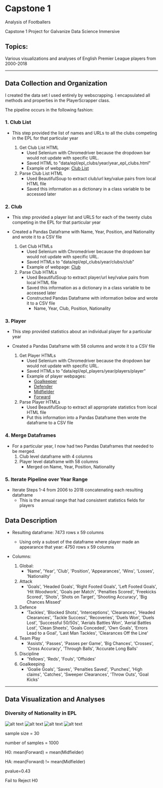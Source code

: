 # **Capstone 1**
Analysis of Footballers

Capstone 1 Project for Galvanize Data Science Immersive

## **Topics**:
Various visualizations and analyses of English Premier League players from 2000-2018
___
## **Data Collection and Organization**

I created the data set I used entirely by webscrapping. I encapsulated all methods and properties in the PlayerScrapper class.

The pipeline occurs in the following fashion:
### 1. Club List
* This step provided the list of names and URLs to all the clubs competing in the EPL for that particular year

    1. Get Club List HTML
        * Used Selenium with Chromedriver because the dropdown bar would not update with specific URL. 
        * Saved HTML to "data/epl/epl_clubs/year/year_epl_clubs.html"
        * Example of webpage: [Club List](https://www.premierleague.com/clubs?se=210)
    2. Parse Club List HTML
        * Used BeautifulSoup to extract club/url key/value pairs from local HTML file
        * Saved this information as a dictionary in a class variable to be accessed later
            
### 2. Club
* This step provided a player list and URLS for each of the twenty clubs competing in the EPL for that particular year
* Created a Pandas Dataframe with Name, Year, Position, and Nationality and wrote it to a CSV file
    
    1. Get Club HTMLs
        * Used Selenium with Chromedriver because the dropdown bar would not update with specific URL.
        * Saved HTMLs to "data/epl/epl_clubs/year/clubs/club"
        * Example of webpage: [Club](https://www.premierleague.com/clubs/10/Liverpool/squad?se=210)
    2. Parse Club HTMLs
        * Used BeautifulSoup to extract player/url key/value pairs from local HTML file
        * Saved this information as a dictionary in a class variable to be accessed later
        * Constructed Pandas Dataframe with information below and wrote it to a CSV file
            * Name, Year, Club, Position, Nationality
            
### 3. Player
* This step provided statistics about an individual player for a particular year
* Created a Pandas Dataframe with 58 columns and wrote it to a CSV file
    
    1. Get Player HTMLs
        * Used Selenium with Chromedriver because the dropdown bar would not update with specific URL.
        * Saved HTMLs to "data/epl/epl_players/year/players/player"
        * Example of player webpages: 
            * [Goalkeeper](https://www.premierleague.com/players/4664/Hugo-Lloris/stats?co=1&se=210)
            * [Defender](https://www.premierleague.com/players/5140/Virgil-van-Dijk/stats?co=1&se=210)
            * [Midfielder](https://www.premierleague.com/players/3920/Paul-Pogba/stats?co=1&se=210)
            * [Forward](https://www.premierleague.com/players/4328/Sergio-Ag%C3%BCero/stats?co=1&se=210)
    2. Parse Player HTMLs
        * Used BeautifulSoup to extract all appropriate statistics from local HTML file
        * Put this information into a Pandas Dataframe then wrote the dataframe to a CSV file

### 4. Merge Dataframes
* For a particular year, I now had two Pandas Dataframes that needed to be merged. 
    1. Club level dataframe with 4 columns
    2. Player level dataframe with 58 columns
        * Merged on Name, Year, Position, Nationality

### 5. Iterate Pipeline over Year Range
* Iterate Steps 1-4 from 2006 to 2018 concatenating each resulting dataframe
    * This is the annual range that had consistent statistics fields for players

## **Data Description**
* Resulting dataframe: 7473 rows x 59 columns
    * Using only a subset of the dataframe where player made an appearance that year: 4750 rows x 59 columns
    
* Columns:
    1.  Global:
        * 'Name', 'Year', 'Club', 'Position', 'Appearances', 'Wins', 'Losses', 'Nationality'
    2. Attack
        * 'Goals', 'Headed Goals', 'Right Footed Goals', 'Left Footed Goals', 'Hit Woodwork', 'Goals per Match', 'Penalties Scored', 'Freekicks Scored', 'Shots', 'Shots on Target', 'Shooting Accuracy', 'Big Chances Missed'
    3. Defence
        * 'Tackles', 'Blocked Shots', 'Interceptions', 'Clearances', 'Headed Clearances', 'Tackle Success', 'Recoveries', 'Duels Won', 'Duels Lost', 'Successful 50/50s', 'Aerials Battles Won', 'Aerial Battles Lost', 'Clean Sheets', 'Goals Conceded', 'Own Goals', 'Errors Lead to a Goal', 'Last Man Tackles', 'Clearances Off the Line'
    4. Team Play
        * 'Assists', 'Passes', 'Passes per Game', 'Big Chances', 'Crosses', 'Cross Accuracy', 'Through Balls', 'Accurate Long Balls'
    5. Discipline
        * 'Yellows', 'Reds', 'Fouls', 'Offsides'
    6. Goalkeeping
        * 'Goalie Goals', 'Saves', 'Penalties Saved', 'Punches', 'High claims', 'Catches', 'Sweeper Clearances', 'Throw Outs', 'Goal Kicks'
___

## **Data Visualization and Analyses**

### Diversity of Nationality in EPL
![alt text](https://github.com/seanwieser/capstone_1/blob/master/images/diversity_indiv.png "Individual Countries")
![alt text](https://github.com/seanwieser/capstone_1/blob/master/images/diversity_continent.png "Continents")
![alt text](https://github.com/seanwieser/capstone_1/blob/master/images/assist_goal_forward_mid_10.png)
![alt text](https://github.com/seanwieser/capstone_1/blob/master/images/samps_2.png)

sample size = 30

number of samples = 1000

H0: mean(Forward) = mean(Midfielder)

HA: mean(Forward) != mean(Midfielder)

pvalue=0.43

Fail to Reject H0


